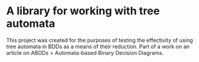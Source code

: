 # A library for working with tree automata

This project was created for the purposes of testing the effectivity of using tree automata in BDDs as a means of their reduction.
Part of a work on an article on ABDDs = Automata-based Binary Decision Diagrams.
